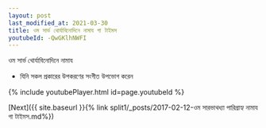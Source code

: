 ```yaml
---
layout: post
last_modified_at: 2021-03-30
title: ওম সার্ভ থোর্যাবিনোদিনে নামায গা টাইমস
youtubeId: -QwGKlhNWFI
---
```

 
 
 ওম সার্ভ থোর্যাবিনোদিনে নামায  
 
 -  যিনি সকল প্রকারের উপকরণের সংগীত উপভোগ করেন 
 
  
 
  
 
 
 
 
 
 


{% include youtubePlayer.html id=page.youtubeId %}
 
[Next]({{ site.baseurl }}{% link  split1/_posts/2017-02-12-ওম সারভাথধ্যা পারিগ্রাহ্য নামায গা টাইমস.md%})
 
